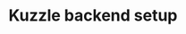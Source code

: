 ---
layout: full.html
algolia: true
title: Kuzzle backend setup
description: Kuzzle backend setup
order: 500
---